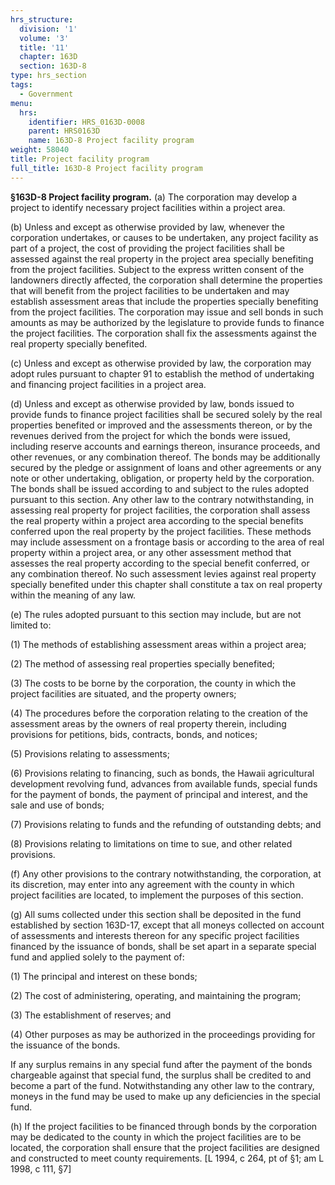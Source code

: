 ```yaml
---
hrs_structure:
  division: '1'
  volume: '3'
  title: '11'
  chapter: 163D
  section: 163D-8
type: hrs_section
tags:
  - Government
menu:
  hrs:
    identifier: HRS_0163D-0008
    parent: HRS0163D
    name: 163D-8 Project facility program
weight: 58040
title: Project facility program
full_title: 163D-8 Project facility program
---
```

**§163D-8 Project facility program.** (a) The corporation may develop a project to identify necessary project facilities within a project area.

(b) Unless and except as otherwise provided by law, whenever the corporation undertakes, or causes to be undertaken, any project facility as part of a project, the cost of providing the project facilities shall be assessed against the real property in the project area specially benefiting from the project facilities. Subject to the express written consent of the landowners directly affected, the corporation shall determine the properties that will benefit from the project facilities to be undertaken and may establish assessment areas that include the properties specially benefiting from the project facilities. The corporation may issue and sell bonds in such amounts as may be authorized by the legislature to provide funds to finance the project facilities. The corporation shall fix the assessments against the real property specially benefited.

(c) Unless and except as otherwise provided by law, the corporation may adopt rules pursuant to chapter 91 to establish the method of undertaking and financing project facilities in a project area.

(d) Unless and except as otherwise provided by law, bonds issued to provide funds to finance project facilities shall be secured solely by the real properties benefited or improved and the assessments thereon, or by the revenues derived from the project for which the bonds were issued, including reserve accounts and earnings thereon, insurance proceeds, and other revenues, or any combination thereof. The bonds may be additionally secured by the pledge or assignment of loans and other agreements or any note or other undertaking, obligation, or property held by the corporation. The bonds shall be issued according to and subject to the rules adopted pursuant to this section. Any other law to the contrary notwithstanding, in assessing real property for project facilities, the corporation shall assess the real property within a project area according to the special benefits conferred upon the real property by the project facilities. These methods may include assessment on a frontage basis or according to the area of real property within a project area, or any other assessment method that assesses the real property according to the special benefit conferred, or any combination thereof. No such assessment levies against real property specially benefited under this chapter shall constitute a tax on real property within the meaning of any law.

(e) The rules adopted pursuant to this section may include, but are not limited to:

(1) The methods of establishing assessment areas within a project area;

(2) The method of assessing real properties specially benefited;

(3) The costs to be borne by the corporation, the county in which the project facilities are situated, and the property owners;

(4) The procedures before the corporation relating to the creation of the assessment areas by the owners of real property therein, including provisions for petitions, bids, contracts, bonds, and notices;

(5) Provisions relating to assessments;

(6) Provisions relating to financing, such as bonds, the Hawaii agricultural development revolving fund, advances from available funds, special funds for the payment of bonds, the payment of principal and interest, and the sale and use of bonds;

(7) Provisions relating to funds and the refunding of outstanding debts; and

(8) Provisions relating to limitations on time to sue, and other related provisions.

(f) Any other provisions to the contrary notwithstanding, the corporation, at its discretion, may enter into any agreement with the county in which project facilities are located, to implement the purposes of this section.

(g) All sums collected under this section shall be deposited in the fund established by section 163D-17, except that all moneys collected on account of assessments and interests thereon for any specific project facilities financed by the issuance of bonds, shall be set apart in a separate special fund and applied solely to the payment of:

(1) The principal and interest on these bonds;

(2) The cost of administering, operating, and maintaining the program;

(3) The establishment of reserves; and

(4) Other purposes as may be authorized in the proceedings providing for the issuance of the bonds.

If any surplus remains in any special fund after the payment of the bonds chargeable against that special fund, the surplus shall be credited to and become a part of the fund. Notwithstanding any other law to the contrary, moneys in the fund may be used to make up any deficiencies in the special fund.

(h) If the project facilities to be financed through bonds by the corporation may be dedicated to the county in which the project facilities are to be located, the corporation shall ensure that the project facilities are designed and constructed to meet county requirements. [L 1994, c 264, pt of §1; am L 1998, c 111, §7]